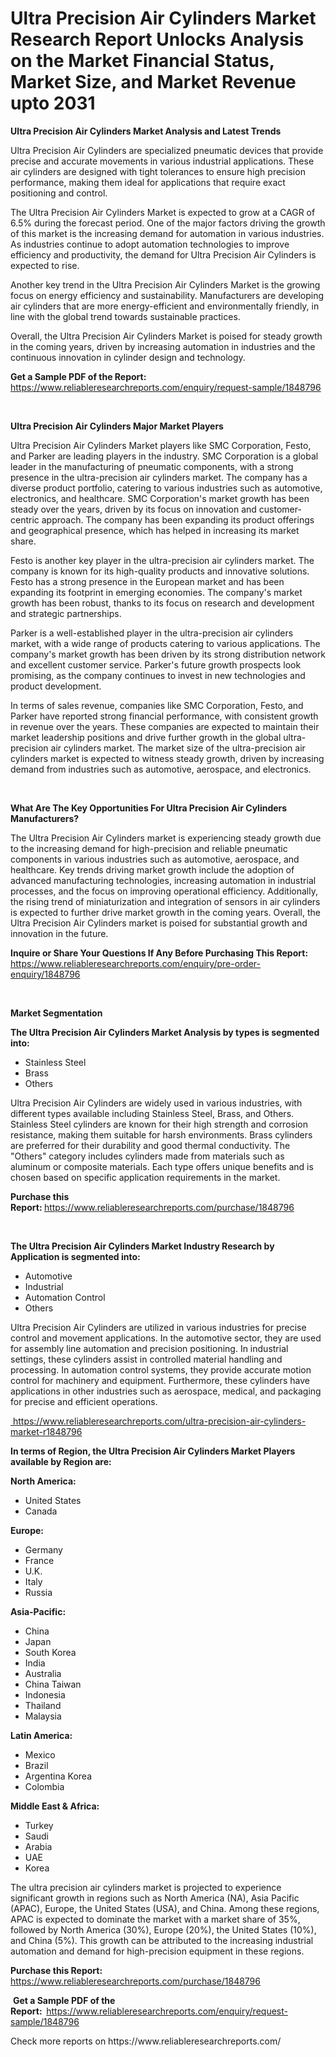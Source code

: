 <p><h1>Ultra Precision Air Cylinders Market Research Report Unlocks Analysis on the Market Financial Status, Market Size, and Market Revenue upto 2031</h1></p><p><strong>Ultra Precision Air Cylinders Market Analysis and Latest Trends</strong></p>
<p><p>Ultra Precision Air Cylinders are specialized pneumatic devices that provide precise and accurate movements in various industrial applications. These air cylinders are designed with tight tolerances to ensure high precision performance, making them ideal for applications that require exact positioning and control.</p><p>The Ultra Precision Air Cylinders Market is expected to grow at a CAGR of 6.5% during the forecast period. One of the major factors driving the growth of this market is the increasing demand for automation in various industries. As industries continue to adopt automation technologies to improve efficiency and productivity, the demand for Ultra Precision Air Cylinders is expected to rise.</p><p>Another key trend in the Ultra Precision Air Cylinders Market is the growing focus on energy efficiency and sustainability. Manufacturers are developing air cylinders that are more energy-efficient and environmentally friendly, in line with the global trend towards sustainable practices.</p><p>Overall, the Ultra Precision Air Cylinders Market is poised for steady growth in the coming years, driven by increasing automation in industries and the continuous innovation in cylinder design and technology.</p></p>
<p><strong>Get a Sample PDF of the Report:&nbsp;</strong> <a href="https://www.reliableresearchreports.com/enquiry/request-sample/1848796">https://www.reliableresearchreports.com/enquiry/request-sample/1848796</a></p>
<p>&nbsp;</p>
<p><strong>Ultra Precision Air Cylinders Major Market Players</strong></p>
<p><p>Ultra Precision Air Cylinders Market players like SMC Corporation, Festo, and Parker are leading players in the industry. SMC Corporation is a global leader in the manufacturing of pneumatic components, with a strong presence in the ultra-precision air cylinders market. The company has a diverse product portfolio, catering to various industries such as automotive, electronics, and healthcare. SMC Corporation's market growth has been steady over the years, driven by its focus on innovation and customer-centric approach. The company has been expanding its product offerings and geographical presence, which has helped in increasing its market share.</p><p>Festo is another key player in the ultra-precision air cylinders market. The company is known for its high-quality products and innovative solutions. Festo has a strong presence in the European market and has been expanding its footprint in emerging economies. The company's market growth has been robust, thanks to its focus on research and development and strategic partnerships.</p><p>Parker is a well-established player in the ultra-precision air cylinders market, with a wide range of products catering to various applications. The company's market growth has been driven by its strong distribution network and excellent customer service. Parker's future growth prospects look promising, as the company continues to invest in new technologies and product development.</p><p>In terms of sales revenue, companies like SMC Corporation, Festo, and Parker have reported strong financial performance, with consistent growth in revenue over the years. These companies are expected to maintain their market leadership positions and drive further growth in the global ultra-precision air cylinders market. The market size of the ultra-precision air cylinders market is expected to witness steady growth, driven by increasing demand from industries such as automotive, aerospace, and electronics.</p></p>
<p>&nbsp;</p>
<p><strong>What Are The Key Opportunities For Ultra Precision Air Cylinders Manufacturers?</strong></p>
<p><p>The Ultra Precision Air Cylinders market is experiencing steady growth due to the increasing demand for high-precision and reliable pneumatic components in various industries such as automotive, aerospace, and healthcare. Key trends driving market growth include the adoption of advanced manufacturing technologies, increasing automation in industrial processes, and the focus on improving operational efficiency. Additionally, the rising trend of miniaturization and integration of sensors in air cylinders is expected to further drive market growth in the coming years. Overall, the Ultra Precision Air Cylinders market is poised for substantial growth and innovation in the future.</p></p>
<p><strong>Inquire or Share Your Questions If Any Before Purchasing This Report:</strong> <a href="https://www.reliableresearchreports.com/enquiry/pre-order-enquiry/1848796">https://www.reliableresearchreports.com/enquiry/pre-order-enquiry/1848796</a></p>
<p>&nbsp;</p>
<p><strong>Market Segmentation</strong></p>
<p><strong>The Ultra Precision Air Cylinders Market Analysis by types is segmented into:</strong></p>
<p><ul><li>Stainless Steel</li><li>Brass</li><li>Others</li></ul></p>
<p><p>Ultra Precision Air Cylinders are widely used in various industries, with different types available including Stainless Steel, Brass, and Others. Stainless Steel cylinders are known for their high strength and corrosion resistance, making them suitable for harsh environments. Brass cylinders are preferred for their durability and good thermal conductivity. The "Others" category includes cylinders made from materials such as aluminum or composite materials. Each type offers unique benefits and is chosen based on specific application requirements in the market.</p></p>
<p><strong>Purchase this Report:&nbsp;</strong><a href="https://www.reliableresearchreports.com/purchase/1848796">https://www.reliableresearchreports.com/purchase/1848796</a></p>
<p>&nbsp;</p>
<p><strong>The Ultra Precision Air Cylinders Market Industry Research by Application is segmented into:</strong></p>
<p><ul><li>Automotive</li><li>Industrial</li><li>Automation Control</li><li>Others</li></ul></p>
<p><p>Ultra Precision Air Cylinders are utilized in various industries for precise control and movement applications. In the automotive sector, they are used for assembly line automation and precision positioning. In industrial settings, these cylinders assist in controlled material handling and processing. In automation control systems, they provide accurate motion control for machinery and equipment. Furthermore, these cylinders have applications in other industries such as aerospace, medical, and packaging for precise and efficient operations.</p></p>
<p><a href="https://www.reliableresearchreports.com/ultra-precision-air-cylinders-market-r1848796">&nbsp;https://www.reliableresearchreports.com/ultra-precision-air-cylinders-market-r1848796</a></p>
<p><strong>In terms of Region, the Ultra Precision Air Cylinders Market Players available by Region are:</strong></p>
<p>
    <p> <strong> North America: </strong>
        <ul>
            <li>United States</li>
            <li>Canada</li>
        </ul>
        </p> 
    <p> <strong> Europe: </strong>
        <ul>
            <li>Germany</li>
            <li>France</li>
            <li>U.K.</li>
            <li>Italy</li>
            <li>Russia</li>
        </ul>
        </p> 
    <p> <strong> Asia-Pacific: </strong>
        <ul>
            <li>China</li>
            <li>Japan</li>
            <li>South Korea</li>
            <li>India</li>
            <li>Australia</li>
            <li>China Taiwan</li>
            <li>Indonesia</li>
            <li>Thailand</li>
            <li>Malaysia</li>
        </ul>
        </p> 
    <p> <strong> Latin America: </strong>
        <ul>
            <li>Mexico</li>
            <li>Brazil</li>
            <li>Argentina Korea</li>
            <li>Colombia</li>
        </ul>
        </p> 
    <p> <strong> Middle East & Africa: </strong>
        <ul>
            <li>Turkey</li>
            <li>Saudi</li>
            <li>Arabia</li>
            <li>UAE</li>
            <li>Korea</li>
        </ul>
    </p>
    </p>
<p><p>The ultra precision air cylinders market is projected to experience significant growth in regions such as North America (NA), Asia Pacific (APAC), Europe, the United States (USA), and China. Among these regions, APAC is expected to dominate the market with a market share of 35%, followed by North America (30%), Europe (20%), the United States (10%), and China (5%). This growth can be attributed to the increasing industrial automation and demand for high-precision equipment in these regions.</p></p>
<p><strong>Purchase this Report: </strong><a href="https://www.reliableresearchreports.com/purchase/1848796">https://www.reliableresearchreports.com/purchase/1848796</a></p>
<p>&nbsp;<strong>Get a Sample PDF of the Report:&nbsp;&nbsp;</strong><a href="https://www.reliableresearchreports.com/enquiry/request-sample/1848796">https://www.reliableresearchreports.com/enquiry/request-sample/1848796</a></p>
<p><strong></strong></p>
<p>Check more reports on https://www.reliableresearchreports.com/</p>